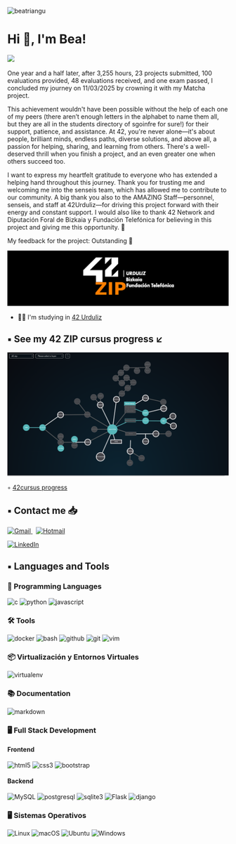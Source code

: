 <p align="left"> 
  <img src="https://komarev.com/ghpvc/?username=beatriangu&label=Profile%20views&color=0eb456&style=flat" alt="beatriangu" /> 
</p>

# Hi 👋, I'm Bea!

<a href="https://github.com/DenverCoder1/readme-typing-svg">
  <img src="https://readme-typing-svg.herokuapp.com?lines=A+proud+42+Zip+Student+|+Software+Engineer%3BAnd+still+learning&center=true&width=700&height=50">
</a>

  </a>
</p>


One year and a half later, after 3,255 hours, 23 projects submitted, 100 evaluations provided, 48 evaluations received, and one exam passed, I concluded my journey on 11/03/2025 by crowning it with my Matcha project.

This achievement wouldn't have been possible without the help of each one of my peers (there aren’t enough letters in the alphabet to name them all, but they are all in the students directory of sgoinfre for sure!) for their support, patience, and assistance. At 42, you're never alone—it's about people, brilliant minds, endless paths, diverse solutions, and above all, a passion for helping, sharing, and learning from others. There's a well-deserved thrill when you finish a project, and an even greater one when others succeed too.

I want to express my heartfelt gratitude to everyone who has extended a helping hand throughout this journey. Thank you for trusting me and welcoming me into the senseis team, which has allowed me to contribute to our community. A big thank you also to the AMAZING Staff—personnel, senseis, and staff at 42Urduliz—for driving this project forward with their energy and constant support. I would also like to thank 42 Network and Diputación Foral de Bizkaia y Fundación Telefónica for believing in this project and giving me this opportunity. 🙏

My feedback for the project: Outstanding 🚀





![Banner Personalizado](https://github.com/beatriangu/beatriangu/blob/main/42ZIP_urduliz.png?raw=true)

- 👨‍💻 I'm studying in [42 Urduliz](https://www.42urduliz.com/)

## ▪️ See my 42 ZIP cursus progress ↙️ 

<!-- ![Holygraph](https://github.com/beatriangu/beatriangu/blob/main/Holygraph42.png) -->

![Holygraph](https://github.com/beatriangu/beatriangu/blob/main/Screenshot%20from%202025-03-10%2019-07-51.png)

◦ [42cursus progress](https://github.com/beatriangu?tab=repositories)

## ▪️ Contact me 📥

<p align="left">
  <a href="mailto:beatriz.lamiquizdauden@gmail.com" target="_blank">
    <img alt="Gmail" src="https://img.shields.io/badge/beatriz.lamiquizdauden@gmail.com-D14836?style=flat&logo=gmail&logoColor=white" />
  </a>
  &nbsp;
  <a href="mailto:b.lamiquiz@hotmail.com" target="_blank">
    <img alt="Hotmail" src="https://img.shields.io/badge/b.lamiquiz@hotmail.com-0078D4?style=flat&logo=microsoft-outlook&logoColor=white" />
  </a>
</p>

<p align="left">
  <a href="https://www.linkedin.com/in/bealamiquiz/" target="_blank">
    <img alt="LinkedIn" src="https://img.shields.io/badge/LinkedIn-0A66C2?style=flat&logo=linkedin&logoColor=white" />
  </a>
</p>


## ▪️ Languages and Tools

### 🔧 Programming Languages
<p align="left">
  <img src="https://img.shields.io/badge/C-00599C?style=for-the-badge&logo=c&logoColor=white" alt="c"/>
  <img src="https://img.shields.io/badge/Python-3776AB?style=for-the-badge&logo=python&logoColor=white" alt="python"/>
  <img src="https://img.shields.io/badge/JavaScript-F7DF1E?style=for-the-badge&logo=javascript&logoColor=black" alt="javascript"/>
</p>

### 🛠️ Tools
<p align="left">
  <img src="https://img.shields.io/badge/Docker-2496ED?style=for-the-badge&logo=docker&logoColor=white" alt="docker"/>
  <img src="https://img.shields.io/badge/Bash-4EAA25?style=for-the-badge&logo=gnu-bash&logoColor=white" alt="bash"/>
  <img src="https://img.shields.io/badge/GitHub-181717?style=for-the-badge&logo=github&logoColor=white" alt="github"/>
  <img src="https://img.shields.io/badge/Git-F05032?style=for-the-badge&logo=git&logoColor=white" alt="git"/>
  <img src="https://img.shields.io/badge/Vim-019733?style=for-the-badge&logo=vim&logoColor=white" alt="vim"/>
</p>

### 📦 Virtualización y Entornos Virtuales
<p align="left">
  <img src="https://img.shields.io/badge/VirtualEnv-FFDD00?style=for-the-badge&logo=python&logoColor=blue" alt="virtualenv"/>
  <!-- Puedes reemplazar 'VirtualEnv' por la herramienta que utilices, por ejemplo, pipenv o poetry -->
</p>


### 📚 Documentation
<p align="left">
  <img src="https://img.shields.io/badge/Markdown-000000?style=for-the-badge&logo=markdown&logoColor=white" alt="markdown"/>
</p>

### 🖥️ Full Stack Development
#### Frontend
<p align="left">
  <img src="https://img.shields.io/badge/HTML-E34F26?style=for-the-badge&logo=html5&logoColor=white" alt="html5"/>
  <img src="https://img.shields.io/badge/CSS-1572B6?style=for-the-badge&logo=css3&logoColor=white" alt="css3"/>
  <img src="https://img.shields.io/badge/Bootstrap-563D7C?style=for-the-badge&logo=bootstrap&logoColor=white" alt="bootstrap"/>
</p>

#### Backend
<p align="left">
  <img src="https://img.shields.io/badge/MySQL-4479A1?style=for-the-badge&logo=mysql&logoColor=white" alt="MySQL"/>
  <img src="https://img.shields.io/badge/PostgreSQL-4169E1?style=for-the-badge&logo=postgresql&logoColor=white" alt="postgresql"/>
  <img src="https://img.shields.io/badge/SQLite-003B57?style=for-the-badge&logo=sqlite&logoColor=white" alt="sqlite3"/>
  <img src="https://img.shields.io/badge/Flask-000000?style=for-the-badge&logo=flask&logoColor=white" alt="Flask"/>
  <img src="https://img.shields.io/badge/Django-092E20?style=for-the-badge&logo=django&logoColor=white" alt="django"/>
</p>

### 🖥️ Sistemas Operativos

<p align="left">
  <img src="https://img.shields.io/badge/Linux-FCC624?style=for-the-badge&logo=linux&logoColor=black" alt="Linux"/>
  <img src="https://img.shields.io/badge/macOS-000000?style=for-the-badge&logo=apple&logoColor=white" alt="macOS"/>
  <img src="https://img.shields.io/badge/Ubuntu-E95420?style=for-the-badge&logo=ubuntu&logoColor=white" alt="Ubuntu"/>
  <img src="https://img.shields.io/badge/Windows-0078D6?style=for-the-badge&logo=windows&logoColor=white" alt="Windows"/>
</p>

<!--
**beatriangu/beatriangu** is a ✨ _special_ ✨ repository because its `README.md` (this file) appears on your GitHub profile.

Here are some ideas to get you started:

- 🔭 I’m currently working on ...
- 🌱 I’m currently learning ...
- 👯 I’m looking to collaborate on ...
- 🤔 I’m looking for help with ...
- 💬 Ask me about ...
- 📫 How to reach me: ...
- 😄 Pronouns: ...
- ⚡ Fun fact: ...
-->
